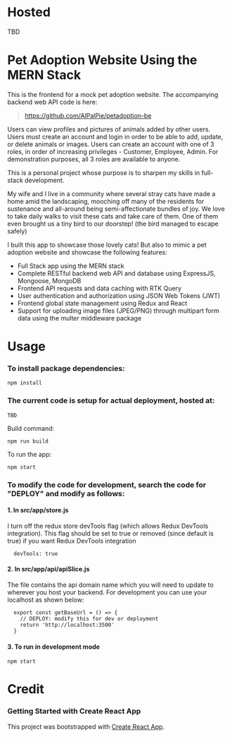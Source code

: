 # Hosted
TBD


# Pet Adoption Website Using the MERN Stack

This is the frontend for a mock pet adoption website. The accompanying backend web API code is here:
> https://github.com/AlPalPie/petadoption-be

Users can view profiles and pictures of animals added by other users.
Users must create an account and login in order to be able to add, update, or delete animals or images.
Users can create an account with one of 3 roles, in order of increasing privileges - Customer, Employee, Admin.
For demonstration purposes, all 3 roles are available to anyone.

This is a personal project whose purpose is to sharpen my skills in full-stack development.

My wife and I live in a community where several stray cats have made a home amid the landscaping, mooching off many of the residents for sustenance and all-around being semi-affectionate bundles of joy. 
We love to take daily walks to visit these cats and take care of them. One of them even brought us a tiny bird to our doorstep! (the bird managed to escape safely)

I built this app to showcase those lovely cats! But also to mimic a pet adoption website and showcase the following features:

- Full Stack app using the MERN stack
- Complete RESTful backend web API and database using ExpressJS, Mongoose, MongoDB
- Frontend API requests and data caching with RTK Query
- User authentication and authorization using JSON Web Tokens (JWT)
- Frontend global state management using Redux and React
- Support for uploading image files (JPEG/PNG) through multipart form data using the multer middleware package



# Usage


### To install package dependencies:
```
npm install
```

### The current code is setup for actual deployment, hosted at:
```
TBD
```

Build command:
```
npm run build
```

To run the app:
```
npm start
```


### To modify the code for development, search the code for "DEPLOY" and modify as follows:

#### 1. In src/app/store.js

  I turn off the redux store devTools flag (which allows Redux DevTools integration).
  This flag should be set to true or removed (since default is true) if you want Redux DevTools integration

```
  devTools: true
```

#### 2. In src/app/api/apiSlice.js

   The file contains the api domain name which you will need to update to wherever you host your backend.
   For development you can use your localhost as shown below:

```
  export const getBaseUrl = () => {
    // DEPLOY: modify this for dev or deployment
    return 'http://localhost:3500'
  }
```

#### 3. To run in development mode
```
npm start
```



# Credit

### Getting Started with Create React App

This project was bootstrapped with [Create React App](https://github.com/facebook/create-react-app).




